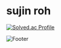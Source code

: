 # sujin roh

<!--
<a href="https://marred-ellipse-3a1.notion.site/sujin-Roh-a19eaf3507df49e3b1631991095be358?pvs=4">
<img src="https://img.shields.io/badge/Notion-000000?style=for-the-badge&logo=Notion&logoColor=white"/>
</a>
-->
[![Solved.ac Profile](http://mazassumnida.wtf/api/v2/generate_badge?boj=suuz8201)](https://solved.ac/suuz8201/)

![Footer](https://capsule-render.vercel.app/api?type=waving&color=auto&height=200&section=footer)
